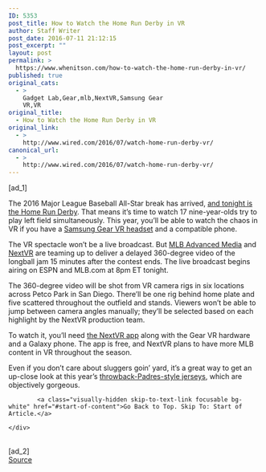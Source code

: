 ```yaml
---
ID: 5353
post_title: How to Watch the Home Run Derby in VR
author: Staff Writer
post_date: 2016-07-11 21:12:15
post_excerpt: ""
layout: post
permalink: >
  https://www.whenitson.com/how-to-watch-the-home-run-derby-in-vr/
published: true
original_cats:
  - >
    Gadget Lab,Gear,mlb,NextVR,Samsung Gear
    VR,VR
original_title:
  - How to Watch the Home Run Derby in VR
original_link:
  - >
    http://www.wired.com/2016/07/watch-home-run-derby-vr/
canonical_url:
  - >
    http://www.wired.com/2016/07/watch-home-run-derby-vr/
---
```

 [ad_1]
<br><div id="start-of-content"><article class="content link-underline relative body-copy" data-js="content" itemprop="articleBody" readability="42.760180995475"><p>The 2016 Major League Baseball All-Star break has arrived, <a href="http://m.mlb.com/all-star-game/home-run-derby/"> and tonight is the Home Run Derby</a>. That means it’s time to watch 17 nine-year-olds try to play left field simultaneously. This year, you’ll be able to watch the chaos in VR if you have a <a href="http://www.wired.com/2015/11/review-samsung-gear-vr/">Samsung Gear VR headset</a> and a compatible phone.</p>
<p>The VR spectacle won’t be a live broadcast. But <a href="http://www.mlbam.com/">MLB Advanced Media</a> and <a href="http://www.nextvr.com/mlbhrderby">NextVR</a> are teaming up to deliver a delayed 360-degree video of the longball jam 15 minutes after the contest ends. The live broadcast begins airing on ESPN and MLB.com at 8pm ET tonight. </p>
<p>The 360-degree video will be shot from VR camera rigs in six locations across Petco Park in San Diego. There’ll be one rig behind home plate and five scattered throughout the outfield and stands. Viewers won’t be able to jump between camera angles manually; they’ll be selected based on each highlight by the NextVR production team.</p>
<p>To watch it, you’ll need <a href="http://www.nextvr.com/gearvr-live/" target="_blank">the NextVR app</a> along with the Gear VR hardware and a Galaxy phone. The app is free, and NextVR plans to have more MLB content in VR throughout the season. </p>
<p>Even if you don’t care about sluggers goin’ yard, it’s a great way to get an up-close look at this year’s <a href="http://shop.mlb.com/All_Star_Gear">throwback-Padres-style jerseys</a>, which are objectively gorgeous.</p>

			<a class="visually-hidden skip-to-text-link focusable bg-white" href="#start-of-content">Go Back to Top. Skip To: Start of Article.</a>

			
</article>

	</div>
<br>[ad_2]
<br><a href="http://www.wired.com/2016/07/watch-home-run-derby-vr/">Source </a>